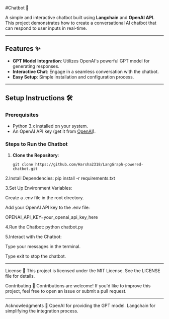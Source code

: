 
#Chatbot 🤖

A simple and interactive chatbot built using **Langchain** and **OpenAI API**. This project demonstrates how to create a conversational AI chatbot that can respond to user inputs in real-time.

---

## Features ✨
- **GPT Model Integration**: Utilizes OpenAI's powerful GPT model for generating responses.
- **Interactive Chat**: Engage in a seamless conversation with the chatbot.
- **Easy Setup**: Simple installation and configuration process.

---

## Setup Instructions 🛠️

### Prerequisites
- Python 3.x installed on your system.
- An OpenAI API key (get it from [OpenAI](https://platform.openai.com/)).

### Steps to Run the Chatbot
1. **Clone the Repository**:
   ```bash/Terminal
   git clone https://github.com/Harsha2318/LangGraph-powered-chatbot.git

2.Install Dependencies:
  pip install -r requirements.txt

3.Set Up Environment Variables:

Create a .env file in the root directory.

Add your OpenAI API key to the .env file: 

  OPENAI_API_KEY=your_openai_api_key_here


4.Run the Chatbot:
  python chatbot.py

5.Interact with the Chatbot:

Type your messages in the terminal.

Type exit to stop the chatbot.

---

License 📄
This project is licensed under the MIT License. See the LICENSE file for details.

Contributing 🤝
Contributions are welcome! If you'd like to improve this project, feel free to open an issue or submit a pull request.

---

Acknowledgments 🙏
OpenAI for providing the GPT model.
Langchain for simplifying the integration process.
